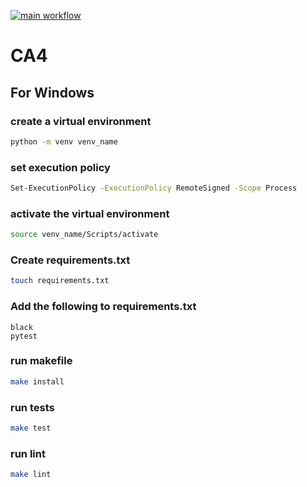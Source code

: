 [![main workflow](https://github.com/guardiansofpipelines/CA4/actions/workflows/main.yml/badge.svg?branch=main)](https://github.com/guardiansofpipelines/CA4/actions/workflows/main.yml)
# CA4

## For Windows
### create a virtual environment
```bash
python -m venv venv_name
```
### set execution policy
```bash
Set-ExecutionPolicy -ExecutionPolicy RemoteSigned -Scope Process
```
### activate the virtual environment
```bash
source venv_name/Scripts/activate
```
### Create requirements.txt 
```bash
touch requirements.txt
```
### Add the following to requirements.txt
```
black
pytest
```
### run makefile
```bash
make install
```
### run tests
```bash
make test
```
### run lint
```bash
make lint
```
